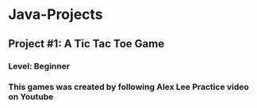 # Java-Projects

## Project #1: A Tic Tac Toe Game
### Level: Beginner
### This games was created by following  Alex Lee Practice video on Youtube